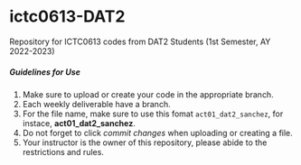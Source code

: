 # ictc0613-DAT2
Repository for ICTC0613 codes from DAT2 Students (1st Semester, AY 2022-2023)

##### Guidelines for Use
1. Make sure to upload or create your code in the appropriate branch.
2. Each weekly deliverable have a branch.
3. For the file name, make sure to use this fomat `act01_dat2_sanchez`, for instace, **act01_dat2_sanchez**.
4. Do not forget to click *commit changes* when uploading or creating a file.
5. Your instructor is the owner of this repository, please abide to the restrictions and rules.
